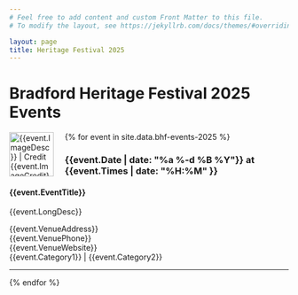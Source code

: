 ```yaml
---
# Feel free to add content and custom Front Matter to this file.
# To modify the layout, see https://jekyllrb.com/docs/themes/#overriding-theme-defaults

layout: page
title: Heritage Festival 2025 
---
```


# Bradford Heritage Festival 2025 Events

{% for event in site.data.bhf-events-2025 %}
  <img src="images/{{event.ImageName}}" alt="{{event.ImageDesc}} | Credit {{event.ImageCredit}}" style="float: left; width: 80px; margin-right: 20px; margin-bottom: 10px;">
  <h3>{{event.Date | date: "%a %-d %B %Y"}} at {{event.Times | date: "%H:%M" }}</h3>
  <h4>{{event.EventTitle}}</h4>
  <p>    
    {{event.LongDesc}}
  </p>
  <p>
    {{event.VenueAddress}}<br/>
    {{event.VenuePhone}}<br/>
    {{event.VenueWebsite}}<br/>
    {{event.Category1}} | {{event.Category2}}
  </p>

  <hr/>
{% endfor %}
